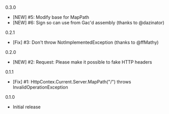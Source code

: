 0.3.0
* [NEW] #5: Modify base for MapPath
* [NEW] #6: Sign so can use from Gac'd assembly (thanks to @dazinator)

0.2.1
* [Fix] #3: Don't throw NotImplementedException (thanks to  @ffMathy)

0.2.0
* [NEW] #2: Request: Please make it possible to fake HTTP headers

0.1.1
* [Fix] #1: HttpContex.Current.Server.MapPath("/") throws InvalidOperationException

0.1.0
* Initial release
